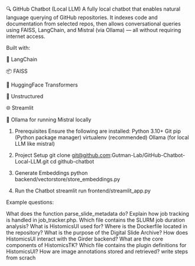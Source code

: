 🔍 GitHub Chatbot (Local LLM)
A fully local chatbot that enables natural language querying of GitHub repositories. It indexes code and documentation from selected repos, then allows conversational queries using FAISS, LangChain, and Mistral (via Ollama) — all without requiring internet access.

Built with:

🧠 LangChain

📦 FAISS

🧬 HuggingFace Transformers

📄 Unstructured

🌐 Streamlit

🤖 Ollama for running Mistral locally

1. Prerequisites
Ensure the following are installed:
Python 3.10+
Git
pip (Python package manager)
virtualenv (recommended)
Ollama (for local LLM like mistral)

2. Project Setup
git clone git@github.com:Gutman-Lab/GitHub-Chatbot-Local-LLM.git
cd github-chatbot

4. Generate Embeddings
python backend/vectorstore/store_embeddings.py

5. Run the Chatbot
streamlit run frontend/streamlit_app.py

 Example questions:

What does the function parse_slide_metadata do?
Explain how job tracking is handled in job_tracker.php.
Which file contains the SLURM job duration analysis?
What is HistomicsUI used for?
Where is the Dockerfile located in the repository?
What is the purpose of the Digital Slide Archive?
How does HistomicsUI interact with the Girder backend?
What are the core components of HistomicsTK?
Which file contains the plugin definitions for HistomicsUI?
How are image annotations stored and retrieved? write steps from scrach
